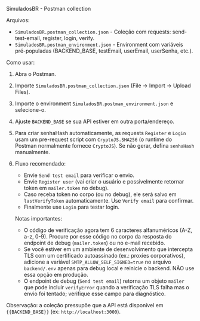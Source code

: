 SimuladosBR - Postman collection

Arquivos:
- `SimuladosBR.postman_collection.json` - Coleção com requests: send-test-email, register, login, verify.
- `SimuladosBR.postman_environment.json` - Environment com variáveis pré-populadas (BACKEND_BASE, testEmail, userEmail, userSenha, etc.).

Como usar:
1. Abra o Postman.
2. Importe `SimuladosBR.postman_collection.json` (File -> Import -> Upload Files).
3. Importe o environment `SimuladosBR.postman_environment.json` e selecione-o.
4. Ajuste `BACKEND_BASE` se sua API estiver em outra porta/endereço.
5. Para criar senhaHash automaticamente, as requests `Register` e `Login` usam um pre-request script com `CryptoJS.SHA256` (o runtime do Postman normalmente fornece `CryptoJS`). Se não gerar, defina `senhaHash` manualmente.
6. Fluxo recomendado:
   - Envie `Send test email` para verificar o envio.
   - Envie `Register user` (vai criar o usuário e possivelmente retornar token em `mailer.token` no debug).
   - Caso receba token no corpo (ou no debug), ele será salvo em `lastVerifyToken` automaticamente. Use `Verify email` para confirmar.
   - Finalmente use `Login` para testar login.

   Notas importantes:

   - O código de verificação agora tem 6 caracteres alfanuméricos (A-Z, a-z, 0-9). Procure por esse código no corpo da resposta do endpoint de debug (`mailer.token`) ou no e-mail recebido.
   - Se você estiver em um ambiente de desenvolvimento que intercepta TLS com um certificado autoassinado (ex.: proxies corporativos), adicione a variável `SMTP_ALLOW_SELF_SIGNED=true` no arquivo `backend/.env` apenas para debug local e reinicie o backend. NÃO use essa opção em produção.
   - O endpoint de debug (`Send test email`) retorna um objeto `mailer` que pode incluir `verifyError` quando a verificação TLS falha mas o envio foi tentado; verifique esse campo para diagnóstico.

Observação: a coleção pressupõe que a API está disponível em `{{BACKEND_BASE}}` (ex: `http://localhost:3000`).
